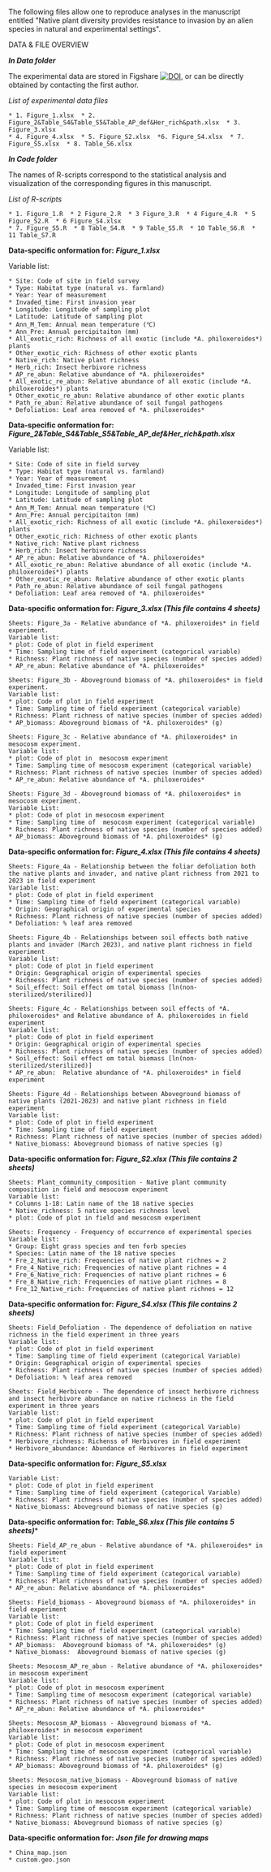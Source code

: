 The following files allow one to reproduce analyses in the manuscript entitled "Native plant diversity provides resistance to invasion by an alien species in natural and experimental settings".

DATA & FILE OVERVIEW

***In Data folder***

The experimental data are stored in Figshare [![DOI](https://zenodo.org/badge/DOI/10.1111/nph.20160.svg)](https://doi.org/10.1111/nph.20160), 
or can be directly obtained by contacting the first author.

*List of experimental data files*

    * 1. Figure_1.xlsx  * 2. Figure_2&Table_S4&Table_S5&Table_AP_def&Her_rich&path.xlsx  * 3. Figure_3.xlsx
    * 4. Figure_4.xlsx  * 5. Figure_S2.xlsx  *6. Figure_S4.xlsx  * 7. Figure_S5.xlsx  * 8. Table_S6.xlsx

***In Code folder***

The names of R-scripts correspond to the statistical analysis and visualization of the corresponding figures in this manuscript.

*List of R-scripts*

    * 1. Figure_1.R  * 2 Figure_2.R  * 3 Figure_3.R  * 4 Figure_4.R  * 5 Figure_S2.R  * 6 Figure_S4.xlsx  
    * 7. Figure_S5.R  * 8 Table_S4.R  * 9 Table_S5.R  * 10 Table_S6.R  * 11 Table_S7.R 
    
**Data-specific onformation for:** ***Figure_1.xlsx***

Variable list:
    
    * Site: Code of site in field survey
    * Type: Habitat type (natural vs. farmland)
    * Year:	Year of measurement
    * Invaded_time: First invasion year
    * Longitude: Longitude of sampling plot
    * Latitude: Latitude of sampling plot
    * Ann_M_Tem: Annual mean temperature (℃)
    * Ann_Pre: Annual percipitaiton (mm)
    * All_exotic_rich: Richness of all exotic (include *A. philoxeroides*) plants
    * Other_exotic_rich: Richness of other exotic plants
    * Native_rich: Native plant richness
    * Herb_rich: Insect herbivore richness
    * AP_re_abun: Relative abundance of *A. philoxeroides*
    * All_exotic_re_abun: Relative abundance of all exotic (include *A. philoxeroides*) plants
    * Other_exotic_re_abun: Relative abundance of other exotic plants
    * Path_re_abun: Relative abundance of soil fungal pathogens
    * Defoliation: Leaf area removed of *A. philoxeroides*

**Data-specific onformation for:** ***Figure_2&Table_S4&Table_S5&Table_AP_def&Her_rich&path.xlsx***

Variable list:
    
    * Site: Code of site in field survey
    * Type: Habitat type (natural vs. farmland)
    * Year:	Year of measurement
    * Invaded_time: First invasion year
    * Longitude: Longitude of sampling plot
    * Latitude: Latitude of sampling plot
    * Ann_M_Tem: Annual mean temperature (℃)
    * Ann_Pre: Annual percipitaiton (mm)
    * All_exotic_rich: Richness of all exotic (include *A. philoxeroides*) plants
    * Other_exotic_rich: Richness of other exotic plants
    * Native_rich: Native plant richness
    * Herb_rich: Insect herbivore richness
    * AP_re_abun: Relative abundance of *A. philoxeroides*
    * All_exotic_re_abun: Relative abundance of all exotic (include *A. philoxeroides*) plants
    * Other_exotic_re_abun: Relative abundance of other exotic plants
    * Path_re_abun: Relative abundance of soil fungal pathogens
    * Defoliation: Leaf area removed of *A. philoxeroides*
    
**Data-specific onformation for:** ***Figure_3.xlsx (This file contains 4 sheets)***

    Sheets: Figure_3a - Relative abundance of *A. philoxeroides* in field experiment. 
    Variable list:
    * plot: Code of plot in field experiment
    * Time: Sampling time of field experiment (categorical variable)
    * Richness: Plant richness of native species (number of species added)
    * AP_re_abun: Relative abundance of *A. philoxeroides*

    Sheets: Figure_3b - Aboveground biomass of *A. philoxeroides* in field experiment.
    Variable list:
    * plot: Code of plot in field experiment
    * Time: Sampling time of field experiment (categorical variable)
    * Richness: Plant richness of native species (number of species added)
    * AP_biomass: Aboveground biomass of *A. philoxeroides* (g)

    Sheets: Figure_3c - Relative abundance of *A. philoxeroides* in mesocosm experiment.
    Variable list:
    * plot: Code of plot in  mesocosm experiment
    * Time: Sampling time of mesocosm experiment (categorical variable)
    * Richness: Plant richness of native species (number of species added)
    * AP_re_abun: Relative abundance of *A. philoxeroides*

    Sheets: Figure_3d - Aboveground biomass of *A. philoxeroides* in mesocosm experiment.
    Variable List:
    * plot: Code of plot in mesocosm experiment
    * Time: Sampling time of  mesocosm experiment (categorical variable)
    * Richness: Plant richness of native species (number of species added)
    * AP_biomass: Aboveground biomass of *A. philoxeroides* (g)
      
**Data-specific onformation for:** ***Figure_4.xlsx (This file contains 4 sheets)***

    Sheets: Figure_4a - Relationship between the foliar defoliation both the native plants and invader, and native plant richness from 2021 to 2023 in field experiment
    Variable list:
    * plot: Code of plot in field experiment
    * Time: Sampling time of field experiment (categorical variable)
    * Origin: Geographical origin of experimental species
    * Richness: Plant richness of native species (number of species added)
    * Defoliation: % leaf area removed

    Sheets: Figure_4b - Relationships between soil effects both native plants and invader (March 2023), and native plant richness in field experiment
    Variable list:
    * plot: Code of plot in field experiment
    * Origin: Geographical origin of experimental species
    * Richness: Plant richness of native species (number of species added)
    * Soil_effect: Soil effect om total biomass [ln(non-sterilized/sterilized)]

    Sheets: Figure_4c - Relationships between soil effects of *A. philoxeroides* and Relative abundance of A. philoxeroides in field experiment
    Variable list:
    * plot: Code of plot in field experiment
    * Origin: Geographical origin of experimental species
    * Richness: Plant richness of native species (number of species added)
    * Soil_effect: Soil effect om total biomass [ln(non-sterilized/sterilized)]
    * AP_re_abun:  Relative abundance of *A. philoxeroides* in field experiment

    Sheets: Figure_4d - Relationships between Aboveground biomass of native plants (2021-2023) and native plant richness in field experiment
    Variable list:
    * plot: Code of plot in field experiment
    * Time: Sampling time of field experiment
    * Richness: Plant richness of native species (number of species added)
    * Native_biomass: Aboveground biomass of native species (g)

**Data-specific onformation for:** ***Figure_S2.xlsx (This file contains 2 sheets)***

    Sheets: Plant_community_composition - Native plant community composition in field and mesocosm experiment
    Variable list:
    * Columns 1-18: Latin name of the 18 native species 
    * Native_richness: 5 native species richness level
    * plot: Code of plot in field and mesocosm experiment

    Sheets: Frequency - Frequency of occurrence of experimental species
    Variable list:
    * Group: Eight grass species and ten forb species
    * Species: Latin name of the 18 native species 
    * Fre_2_Native_rich: Frequencies of native plant richnes = 2 
    * Fre_4_Native_rich: Frequencies of native plant richnes = 4
    * Fre_6_Native_rich: Frequencies of native plant richnes = 6
    * Fre_8_Native_rich: Frequencies of native plant richnes = 8 
    * Fre_12_Native_rich: Frequencies of native plant richnes = 12

**Data-specific onformation for:** ***Figure_S4.xlsx (This file contains 2 sheets)***

    Sheets: Field_Defoliation - The dependence of defoliation on native richness in the field experiment in three years
    Variable list:
    * plot: Code of plot in field experiment
    * Time: Sampling time of field experiment (categorical Variable)
    * Origin: Geographical origin of experimental species
    * Richness: Plant richness of native species (number of species added)
    * Defoliation: % leaf area removed

    Sheets: Field_Herbivore - The dependence of insect herbivore richness and insect herbivore abundance on native richness in the field experiment in three years
    Variable list:
    * plot: Code of plot in field experiment
    * Time: Sampling time of field experiment (categorical Variable)
    * Richness: Plant richness of native species (number of species added)
    * Herbivore_richness: Richenss of Herbivores in field experiment
    * Herbivore_abundance: Abundance of Herbivores in field experiment            

**Data-specific onformation for:** ***Figure_S5.xlsx***

    Variable List:
    * plot: Code of plot in field experiment
    * Time: Sampling time of field experiment (categorical Variable)
    * Richness: Plant richness of native species (number of species added)
    * Native_biomass: Aboveground biomass of native species (g)
      
**Data-specific onformation for:** ***Table_S6.xlsx (This file contains 5 sheets)****

    Sheets: Field_AP_re_abun - Relative abundance of *A. philoxeroides* in field experiment
    Variable list:
    * plot: Code of plot in field experiment
    * Time: Sampling time of field experiment (categorical variable)
    * Richness: Plant richness of native species (number of species added)
    * AP_re_abun: Relative abundance of *A. philoxeroides*

    Sheets: Field_biomass - Aboveground biomass of *A. philoxeroides* in field experiment
    Variable list:
    * plot: Code of plot in field experiment
    * Time: Sampling time of field experiment (categorical variable)
    * Richness: Plant richness of native species (number of species added)
    * AP_biomass:  Aboveground biomass of *A. philoxeroides* (g)
    * Native_biomass:  Aboveground biomass of native species (g)

    Sheets: Mesocosm_AP_re_abun - Relative abundance of *A. philoxeroides* in mesocosm experiment
    Variable list:
    * plot: Code of plot in mesocosm experiment
    * Time: Sampling time of mesocosm experiment (categorical variable)
    * Richness: Plant richness of native species (number of species added)
    * AP_re_abun: Relative abundance of *A. philoxeroides*

    Sheets: Mesocosm_AP_biomass - Aboveground biomass of *A. philoxeroides* in mesocosm experiment
    Variable list:
    * plot: Code of plot in mesocosm experiment
    * Time: Sampling time of mesocosm experiment (categorical variable)
    * Richness: Plant richness of native species (number of species added)
    * AP_biomass: Aboveground biomass of *A. philoxeroides* (g)

    Sheets: Mesocosm_native_biomass - Aboveground biomass of native species in mesocosm experiment
    Variable list:
    * plot: Code of plot in mesocosm experiment
    * Time: Sampling time of mesocosm experiment (categorical variable)
    * Richness: Plant richness of native species (number of species added)
    * Native_biomass: Aboveground biomass of native species (g)
    
**Data-specific onformation for:** ***Json file for drawing maps***

    * China_map.json
    * custom.geo.json
